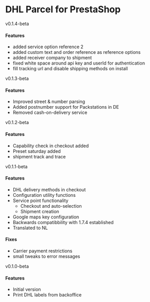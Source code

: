 # DHL Parcel for PrestaShop

v0.1.4-beta

#### Features
- added service option reference 2
- added custom text and order reference as reference options
- added receiver company to shipment
- fixed white space around api key and userId for authentication
- fill tracking url and disable shipping methods on install

v0.1.3-beta

#### Features
- Improved street & number parsing
- Added postnumber support for Packstations in DE
- Removed cash-on-delivery service

v0.1.2-beta

#### Features
- Capability check in checkout added
- Preset saturday added
- shipment track and trace

v0.1.1-beta

#### Features
- DHL delivery methods in checkout
- Configuration utility functions
- Service point functionality
    - Checkout and auto-selection
    - Shipment creation
- Google maps key configuration
- Backwards compatibbility with 1.7.4 established
- Translated to NL

#### Fixes
- Carrier payment restrictions
- small tweaks to error messages


v0.1.0-beta

#### Features
- Initial version
- Print DHL labels from backoffice
